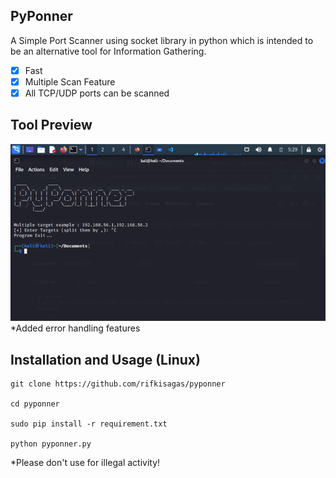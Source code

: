 ## PyPonner
A Simple Port Scanner using socket library in python which is intended to be an alternative tool for Information Gathering.

- [x] Fast
- [x] Multiple Scan Feature
- [x] All TCP/UDP ports can be scanned

## Tool Preview
![](https://github.com/rifkisagas/pyponner/blob/main/pyponnerpreview.gif)
*Added error handling features

## Installation and Usage (Linux)
    git clone https://github.com/rifkisagas/pyponner
    
    cd pyponner  
    
    sudo pip install -r requirement.txt
    
    python pyponner.py
    
*Please don't use for illegal activity!

